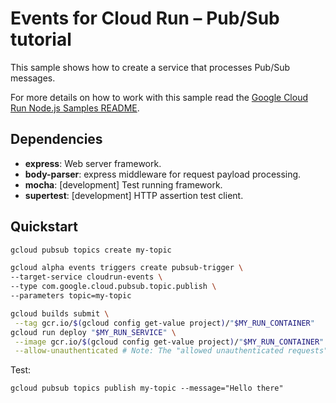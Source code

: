 # Events for Cloud Run – Pub/Sub tutorial

This sample shows how to create a service that processes Pub/Sub messages.

For more details on how to work with this sample read the [Google Cloud Run Node.js Samples README](https://github.com/GoogleCloudPlatform/nodejs-docs-samples/tree/master/run).

## Dependencies

* **express**: Web server framework.
* **body-parser**: express middleware for request payload processing.
* **mocha**: [development] Test running framework.
* **supertest**: [development] HTTP assertion test client.

## Quickstart

```sh
gcloud pubsub topics create my-topic

gcloud alpha events triggers create pubsub-trigger \
--target-service cloudrun-events \
--type com.google.cloud.pubsub.topic.publish \
--parameters topic=my-topic

gcloud builds submit \
 --tag gcr.io/$(gcloud config get-value project)/"$MY_RUN_CONTAINER"
gcloud run deploy "$MY_RUN_SERVICE" \
 --image gcr.io/$(gcloud config get-value project)/"$MY_RUN_CONTAINER" \
 --allow-unauthenticated # Note: The "allowed unauthenticated requests" flag is not needed in production.
 ```

 Test:

 ```
 gcloud pubsub topics publish my-topic --message="Hello there"
 ```